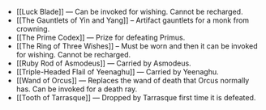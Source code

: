 * [[Luck Blade]] — Can be invoked for wishing. Cannot be recharged.
* [[The Gauntlets of Yin and Yang]] – Artifact gauntlets for a monk from crowning.
* [[The Prime Codex]] — Prize for defeating Primus.
* [[The Ring of Three Wishes]] – Must be worn and then it can be invoked for wishing. Cannot be recharged.
* [[Ruby Rod of Asmodeus]] — Carried by Asmodeus.
* [[Triple-Headed Flail of Yeenaghu]] — Carried by Yeenaghu.
* [[Wand of Orcus]] — Replaces the wand of death that Orcus normally has. Can be invoked for a death ray.
* [[Tooth of Tarrasque]] — Dropped by Tarrasque first time it is defeated.
